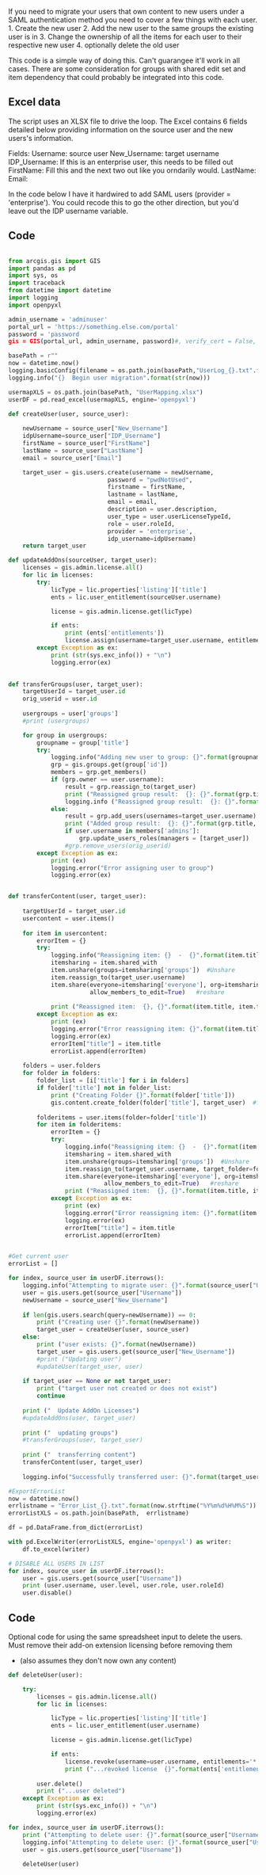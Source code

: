 If you need to migrate your users that own content to new users under a SAML authentication method you need to cover a few things with each user. 
    1. Create the new user
    2. Add the new user to the same groups the existing user is in
    3. Change the ownership of all the items for each user to their respective new user
    4. optionally delete the old user

This code is a simple way of doing this.  Can't guarangee it'll work in all cases.  There are some consideration for groups with shared edit set and item dependency that could probably be integrated into this code.

## Excel data

The script uses an XLSX file to drive the loop.  The Excel contains 6 fields detailed below providing information on the source user and the new users's information. 

Fields: 
Username:  source user
New_Username:  target username
IDP_Username:  If this is an enterprise user, this needs to be filled out
FirstName:  Fill this and the next two out like you orndarily would. 
LastName:
Email:  

In the code below I have it hardwired to add SAML users  (provider = 'enterprise').  You could recode this to go the other direction, but you'd leave out the IDP username variable. 

## Code

```python

from arcgis.gis import GIS
import pandas as pd
import sys, os
import traceback
from datetime import datetime
import logging
import openpyxl

admin_username = 'adminuser'
portal_url = 'https://something.else.com/portal'
password = 'password
gis = GIS(portal_url, admin_username, password)#, verify_cert = False, expiration = 9999)

basePath = r""
now = datetime.now()
logging.basicConfig(filename = os.path.join(basePath,"UserLog_{}.txt".format(now.strftime("%Y%m%d%H%M%S"))), level=logging.INFO)
logging.info("{}  Begin user migration".format(str(now)))

usermapXLS = os.path.join(basePath, "UserMapping.xlsx")
userDF = pd.read_excel(usermapXLS, engine='openpyxl')

def createUser(user, source_user):
    
    newUsername = source_user["New_Username"]
    idpUsername=source_user["IDP_Username"]
    firstName = source_user["FirstName"]
    lastName = source_user["LastName"]
    email = source_user["Email"]

    target_user = gis.users.create(username = newUsername,
                            password = "pwdNotUsed",
                            firstname = firstName,
                            lastname = lastName,
                            email = email,
                            description = user.description,
                            user_type = user.userLicenseTypeId,
                            role = user.roleId,
                            provider = 'enterprise',
                            idp_username=idpUsername)
    return target_user

def updateAddOns(sourceUser, target_user):
    licenses = gis.admin.license.all()
    for lic in licenses:
        try:
            licType = lic.properties['listing']['title']
            ents = lic.user_entitlement(sourceUser.username)

            license = gis.admin.license.get(licType)

            if ents:
                print (ents['entitlements'])
                license.assign(username=target_user.username, entitlements=ents['entitlements'])
        except Exception as ex:
            print (str(sys.exc_info()) + "\n")
            logging.error(ex)
    

def transferGroups(user, target_user):
    targetUserId = target_user.id
    orig_userid = user.id
    
    usergroups = user['groups']
    #print (usergroups)

    for group in usergroups:
        groupname = group['title']
        try:
            logging.info("Adding new user to group: {}".format(groupname))
            grp = gis.groups.get(group['id'])
            members = grp.get_members()
            if (grp.owner == user.username):
                result = grp.reassign_to(target_user)
                print ("Reassigned group result:  {}: {}".format(grp.title, result))
                logging.info ("Reassigned group result:  {}: {}".format(grp.title, result))
            else:
                result = grp.add_users(usernames=target_user.username)
                print ("Added group result:  {}: {}".format(grp.title, result))
                if user.username in members['admins']:
                    grp.update_users_roles(managers = [target_user])
                #grp.remove_users(orig_userid)
        except Exception as ex:
            print (ex)
            logging.error("Error assigning user to group")
            logging.error(ex) 


def transferContent(user, target_user):
    
    targetUserId = target_user.id
    usercontent = user.items()
    
    for item in usercontent:
        errorItem = {}
        try:
            logging.info("Reassigning item: {}  -  {}".format(item.title, item.type))
            itemsharing = item.shared_with
            item.unshare(groups=itemsharing['groups'])  #Unshare
            item.reassign_to(target_user.username)
            item.share(everyone=itemsharing['everyone'], org=itemsharing['org'], groups=itemsharing['groups'], 
                       allow_members_to_edit=True)   #reshare
            
            print ("Reassigned item:  {}, {}".format(item.title, item.type))
        except Exception as ex:
            print (ex)
            logging.error("Error reassigning item: {}".format(item.title))
            logging.error(ex)
            errorItem["title"] = item.title
            errorList.append(errorItem)
            
    folders = user.folders
    for folder in folders:
        folder_list = [i['title'] for i in folders]
        if folder['title'] not in folder_list:
            print ("Creating Folder {}".format(folder['title']))
            gis.content.create_folder(folder['title'], target_user)  #folder doesn't exist
            
        folderitems = user.items(folder=folder['title'])
        for item in folderitems:
            errorItem = {}
            try:
                logging.info("Reassigning item: {}  -  {}".format(item.title, item.type))
                itemsharing = item.shared_with
                item.unshare(groups=itemsharing['groups'])  #Unshare
                item.reassign_to(target_user.username, target_folder=folder['title'])
                item.share(everyone=itemsharing['everyone'], org=itemsharing['org'], groups=itemsharing['groups'], 
                           allow_members_to_edit=True)   #reshare
                print ("Reassigned item:  {}, {}".format(item.title, item.type))
            except Exception as ex:
                print (ex)
                logging.error("Error reassigning item: {}".format(item.title))
                logging.error(ex)
                errorItem["title"] = item.title
                errorList.append(errorItem)


#Get current user
errorList = []

for index, source_user in userDF.iterrows():
    logging.info("Attempting to migrate user: {}".format(source_user["Username"]))
    user = gis.users.get(source_user["Username"])
    newUsername = source_user["New_Username"]
    
    if len(gis.users.search(query=newUsername)) == 0:
        print ("Creating user {}".format(newUsername))
        target_user = createUser(user, source_user)
    else:
        print ("user exists: {}".format(newUsername))
        target_user = gis.users.get(source_user["New_Username"])
        #print ("Updating user")
        #updateUser(target_user, user)
        
    if target_user == None or not target_user:
        print ("target user not created or does not exist")
        continue
        
    print ("  Update AddOn Licenses")
    #updateAddOns(user, target_user)
    
    print ("  updating groups")
    #transferGroups(user, target_user)
    
    print ("  transferring content")
    transferContent(user, target_user)
    
    logging.info("Successfully transferred user: {}".format(target_user.username))

#ExportErrorList
now = datetime.now()
errlistname = "Error_List_{}.txt".format(now.strftime("%Y%m%d%H%M%S"))
errorListXLS = os.path.join(basePath,  errlistname)

df = pd.DataFrame.from_dict(errorList)

with pd.ExcelWriter(errorListXLS, engine='openpyxl') as writer:
    df.to_excel(writer)

# DISABLE ALL USERS IN LIST
for index, source_user in userDF.iterrows():
    user = gis.users.get(source_user["Username"])
    print (user.username, user.level, user.role, user.roleId)
    user.disable()
```

## Code
Optional code for using the same spreadsheet input to delete the users. 
Must remove their add-on extension licensing before removing them
   - (also assumes they don't now own any content)

```python
def deleteUser(user):

    try:
        licenses = gis.admin.license.all()
        for lic in licenses:

            licType = lic.properties['listing']['title']
            ents = lic.user_entitlement(user.username)

            license = gis.admin.license.get(licType)

            if ents:
                license.revoke(username=user.username, entitlements='*')
                print ("...revoked license  {}".format(ents['entitlements']))
        
        user.delete()
        print ("...user deleted")
    except Exception as ex:
        print (str(sys.exc_info()) + "\n")
        logging.error(ex)

for index, source_user in userDF.iterrows():
    print ("Attempting to delete user: {}".format(source_user["Username"]))
    logging.info("Attempting to delete user: {}".format(source_user["Username"]))
    user = gis.users.get(source_user["Username"])
    
    deleteUser(user)
    
```
